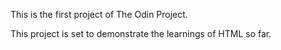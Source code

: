 This is the first project of The Odin Project.

This project is set to demonstrate the learnings of HTML so far.